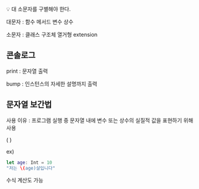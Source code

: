 <aside> 💡 대 소문자를 구별해야 한다.

</aside>

대문자 : 함수 메서드 변수 상수

소문자 : 클래스 구조체 열거형 extension

## 콘솔로그

print : 문자열 출력

bump : 인스턴스의 자세한 설명까지 출력

## 문자열 보간법

사용 이유 : 프로그램 실행 중 문자열 내에 변수 또는 상수의 실질적 값을 표현하기 위해 사용

\( )

ex)

```swift
let age: Int = 10
"저는 \(age)살입니다"
```

수식 계산도 가능
